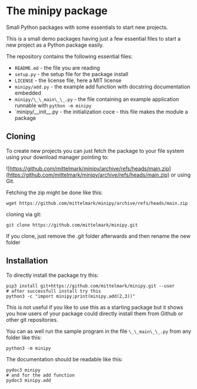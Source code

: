 # The minipy package

Small Python packages with some essentials to start new projects.

This is a small demo packages having just a few essential files to start a new project as a Python package easily.

The repository contains the following essential files:

* `README.md` - the file you are reading
* `setup.py` -  the setup file for the package install
* `LICENSE` - the license file, here a MIT license
* `minipy/add.py` - the example add function with docstring documentation embedded
* `minipy/\_\_main\_\_.py` - the file containing an example application runnable with `python -m minipy`
* `minipy/\_\_init\_\_.py - the initialization coce - this file makes the module a package

## Cloning

To create new projects you can just fetch the package to your file system using your download manager pointing to:

![https://github.com/mittelmark/minipy/archive/refs/heads/main.zip](https://github.com/mittelmark/minipy/archive/refs/heads/main.zip) or using Git.

Fetching the zip might be done like this:

```
wget https://github.com/mittelmark/minipy/archive/refs/heads/main.zip
```
cloning via git:

```
git clone https://github.com/mittelmark/minipy.git
```

If you clone, just remove the .git folder afterwards and then rename the new folder
## Installation

To directly install the package try this:

```
pip3 install git+https://github.com/mittelmark/minipy.git --user
# after successfull install try this
python3 -c "import minipy;print(minipy.add(2,3))"
```

This is not useful if you like to use this as a starting package but it shows you how users of your package could directly install them from Github or other git repositories.

You can as well run the sample program in the file `\_\_main\_\_.py` from any folder like this:

```
python3 -m minipy
```

The documentation should be readable like this:

```
pydoc3 minipy
# and for the add function
pydoc3 minipy.add
```
